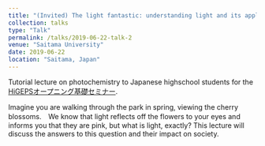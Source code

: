```yaml
---
title: "(Invited) The light fantastic: understanding light and its applications"
collection: talks
type: "Talk"
permalink: /talks/2019-06-22-talk-2
venue: "Saitama University"
date: 2019-06-22
location: "Saitama, Japan"
---
```


Tutorial lecture on photochemistry to Japanese highschool students for the [HiGEPSオープニング基礎セミナー](http://www.saitama-u.ac.jp/sci/news/2019-0518-23.html).

Imagine you are walking through the park in spring, viewing the cherry blossoms.　We know that light reflects off the flowers to your eyes and informs you that they are pink, but what is light, exactly? This lecture will discuss the answers to this question and their impact on society.